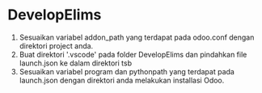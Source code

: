 # DevelopElims
1. Sesuaikan variabel addon_path yang terdapat pada odoo.conf dengan direktori project anda.
2. Buat direktori '.vscode' pada folder DevelopElims dan pindahkan file launch.json ke dalam direktori tsb
3. Sesuaikan variabel program dan pythonpath yang terdapat pada launch.json dengan direktori anda melakukan installasi Odoo.
